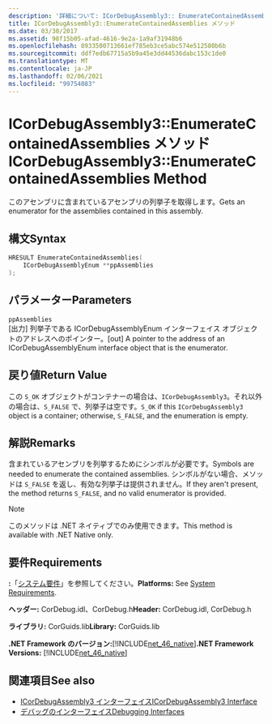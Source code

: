 ```yaml
---
description: '詳細について: ICorDebugAssembly3:: EnumerateContainedAssemblies メソッド'
title: ICorDebugAssembly3::EnumerateContainedAssemblies メソッド
ms.date: 03/30/2017
ms.assetid: 98f15b05-afad-4616-9e2a-1a9af31948b6
ms.openlocfilehash: 8933500713661ef785eb3ce5abc574e512580b6b
ms.sourcegitcommit: ddf7edb67715a5b9a45e3dd44536dabc153c1de0
ms.translationtype: MT
ms.contentlocale: ja-JP
ms.lasthandoff: 02/06/2021
ms.locfileid: "99754083"
---
```

# <a name="icordebugassembly3enumeratecontainedassemblies-method"></a><span data-ttu-id="d582d-103">ICorDebugAssembly3::EnumerateContainedAssemblies メソッド</span><span class="sxs-lookup"><span data-stu-id="d582d-103">ICorDebugAssembly3::EnumerateContainedAssemblies Method</span></span>

<span data-ttu-id="d582d-104">このアセンブリに含まれているアセンブリの列挙子を取得します。</span><span class="sxs-lookup"><span data-stu-id="d582d-104">Gets an enumerator for the assemblies contained in this assembly.</span></span>  
  
## <a name="syntax"></a><span data-ttu-id="d582d-105">構文</span><span class="sxs-lookup"><span data-stu-id="d582d-105">Syntax</span></span>  
  
```cpp  
HRESULT EnumerateContainedAssemblies(  
    ICorDebugAssemblyEnum **ppAssemblies  
);  
```  
  
## <a name="parameters"></a><span data-ttu-id="d582d-106">パラメーター</span><span class="sxs-lookup"><span data-stu-id="d582d-106">Parameters</span></span>  

 `ppAssemblies`  
 <span data-ttu-id="d582d-107">[出力] 列挙子である ICorDebugAssemblyEnum インターフェイス オブジェクトのアドレスへのポインター。</span><span class="sxs-lookup"><span data-stu-id="d582d-107">[out] A pointer to the address of an ICorDebugAssemblyEnum interface object that is the enumerator.</span></span>  
  
## <a name="return-value"></a><span data-ttu-id="d582d-108">戻り値</span><span class="sxs-lookup"><span data-stu-id="d582d-108">Return Value</span></span>  

 <span data-ttu-id="d582d-109">この `S_OK` オブジェクトがコンテナーの場合は、`ICorDebugAssembly3`。それ以外の場合は、`S_FALSE` で、列挙子は空です。</span><span class="sxs-lookup"><span data-stu-id="d582d-109">`S_OK` if this `ICorDebugAssembly3` object is a container; otherwise, `S_FALSE`, and the enumeration is empty.</span></span>  
  
## <a name="remarks"></a><span data-ttu-id="d582d-110">解説</span><span class="sxs-lookup"><span data-stu-id="d582d-110">Remarks</span></span>  

 <span data-ttu-id="d582d-111">含まれているアセンブリを列挙するためにシンボルが必要です。</span><span class="sxs-lookup"><span data-stu-id="d582d-111">Symbols are needed to enumerate the contained assemblies.</span></span> <span data-ttu-id="d582d-112">シンボルがない場合、メソッドは `S_FALSE` を返し、有効な列挙子は提供されません。</span><span class="sxs-lookup"><span data-stu-id="d582d-112">If they aren't present, the method returns `S_FALSE`, and no valid enumerator is provided.</span></span>  
  
> [!NOTE]
> <span data-ttu-id="d582d-113">このメソッドは .NET ネイティブでのみ使用できます。</span><span class="sxs-lookup"><span data-stu-id="d582d-113">This method is available with .NET Native only.</span></span>  
  
## <a name="requirements"></a><span data-ttu-id="d582d-114">要件</span><span class="sxs-lookup"><span data-stu-id="d582d-114">Requirements</span></span>  

 <span data-ttu-id="d582d-115">**:**「[システム要件](../../get-started/system-requirements.md)」を参照してください。</span><span class="sxs-lookup"><span data-stu-id="d582d-115">**Platforms:** See [System Requirements](../../get-started/system-requirements.md).</span></span>  
  
 <span data-ttu-id="d582d-116">**ヘッダー:** CorDebug.idl、CorDebug.h</span><span class="sxs-lookup"><span data-stu-id="d582d-116">**Header:** CorDebug.idl, CorDebug.h</span></span>  
  
 <span data-ttu-id="d582d-117">**ライブラリ:** CorGuids.lib</span><span class="sxs-lookup"><span data-stu-id="d582d-117">**Library:** CorGuids.lib</span></span>  
  
 <span data-ttu-id="d582d-118">**.NET Framework のバージョン:**[!INCLUDE[net_46_native](../../../../includes/net-46-native-md.md)]</span><span class="sxs-lookup"><span data-stu-id="d582d-118">**.NET Framework Versions:** [!INCLUDE[net_46_native](../../../../includes/net-46-native-md.md)]</span></span>  
  
## <a name="see-also"></a><span data-ttu-id="d582d-119">関連項目</span><span class="sxs-lookup"><span data-stu-id="d582d-119">See also</span></span>

- [<span data-ttu-id="d582d-120">ICorDebugAssembly3 インターフェイス</span><span class="sxs-lookup"><span data-stu-id="d582d-120">ICorDebugAssembly3 Interface</span></span>](icordebugassembly3-interface.md)
- [<span data-ttu-id="d582d-121">デバッグのインターフェイス</span><span class="sxs-lookup"><span data-stu-id="d582d-121">Debugging Interfaces</span></span>](debugging-interfaces.md)
